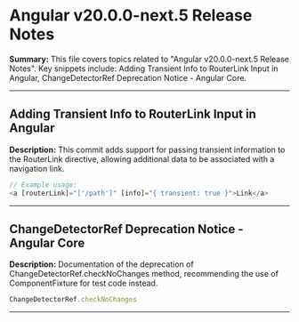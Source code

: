 # Angular v20.0.0-next.5 Release Notes

**Summary:** This file covers topics related to "Angular v20.0.0-next.5 Release Notes". Key snippets include: Adding Transient Info to RouterLink Input in Angular, ChangeDetectorRef Deprecation Notice - Angular Core.

---

## Adding Transient Info to RouterLink Input in Angular

**Description:** This commit adds support for passing transient information to the RouterLink directive, allowing additional data to be associated with a navigation link.

```TypeScript
// Example usage:
<a [routerLink]="['/path']" [info]="{ transient: true }">Link</a>
```

---

## ChangeDetectorRef Deprecation Notice - Angular Core

**Description:** Documentation of the deprecation of ChangeDetectorRef.checkNoChanges method, recommending the use of ComponentFixture for test code instead.

```typescript
ChangeDetectorRef.checkNoChanges
```

---